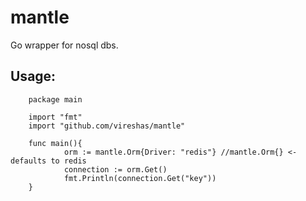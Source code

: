mantle
======

Go wrapper for nosql dbs.

## Usage:
        package main

        import "fmt"
        import "github.com/vireshas/mantle"

        func main(){
                orm := mantle.Orm{Driver: "redis"} //mantle.Orm{} <- defaults to redis
                connection := orm.Get()
                fmt.Println(connection.Get("key"))
        } 

